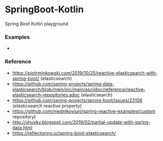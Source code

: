 # SpringBoot-Kotlin

Spring Boot Kotlin playground

### Examples

- 

### Reference

- https://piotrminkowski.com/2019/10/25/reactive-elasticsearch-with-spring-boot/ (elasticsearch)
- https://github.com/spring-projects/spring-data-elasticsearch/blob/main/src/main/asciidoc/reference/reactive-elasticsearch-repositories.adoc (elasticsearch)
- https://github.com/spring-projects/spring-boot/issues/23106 (elasticsearch reactive property)
- https://github.com/mednikoviurii/spring-reactive-examples(custom repository)
- http://ohuyky.blogspot.com/2019/02/partial-update-with-spring-data.html
- https://reflectoring.io/spring-boot-elasticsearch/
